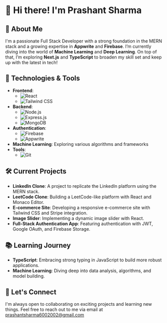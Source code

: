 
# 👋 Hi there! I'm Prashant Sharma

## 🌟 About Me
I'm a passionate Full Stack Developer with a strong foundation in the MERN stack and a growing expertise in **Appwrite** and **Firebase**. I’m currently diving into the world of **Machine Learning** and **Deep Learning**. On top of that, I’m exploring **Next.js** and **TypeScript** to broaden my skill set and keep up with the latest in tech!

## 🚀 Technologies & Tools
- **Frontend**: 
  - ![React](https://img.shields.io/badge/React-61DAFB?style=for-the-badge&logo=react&logoColor=black)
  - ![Tailwind CSS](https://img.shields.io/badge/Tailwind%20CSS-06B6D4?style=for-the-badge&logo=tailwind-css&logoColor=white)
- **Backend**: 
  - ![Node.js](https://img.shields.io/badge/Node.js-339933?style=for-the-badge&logo=node.js&logoColor=white)
  - ![Express.js](https://img.shields.io/badge/Express.js-000000?style=for-the-badge&logo=express&logoColor=white)
  - ![MongoDB](https://img.shields.io/badge/MongoDB-47A248?style=for-the-badge&logo=mongodb&logoColor=white)
- **Authentication**: 
  - ![Firebase](https://img.shields.io/badge/Firebase-FFCA28?style=for-the-badge&logo=firebase&logoColor=black)
  - ![Appwrite](https://img.shields.io/badge/Appwrite-FF3F3F?style=for-the-badge&logo=appwrite&logoColor=white)
- **Machine Learning**: Exploring various algorithms and frameworks
- **Tools**: 
  - ![Git](https://img.shields.io/badge/Git-F05032?style=for-the-badge&logo=git&logoColor=white)

## 🛠️ Current Projects
- **LinkedIn Clone**: A project to replicate the LinkedIn platform using the MERN stack.
- **LeetCode Clone**: Building a LeetCode-like platform with React and Monaco Editor.
- **E-commerce Site**: Developing a responsive e-commerce site with Tailwind CSS and Stripe integration.
- **Image Slider**: Implementing a dynamic image slider with React.
- **Full-Stack Authentication App**: Featuring authentication with JWT, Google OAuth, and Firebase Storage.

## 📚 Learning Journey
- **TypeScript**: Embracing strong typing in JavaScript to build more robust applications.
- **Machine Learning**: Diving deep into data analysis, algorithms, and model building.

## 🤝 Let's Connect
I'm always open to collaborating on exciting projects and learning new things. Feel free to reach out to me via email at [prashantsharma6002002@gmail.com](mailto:prashantsharma6002002@gmail.com) 


<!---
Prashant002x/Prashant002x is a ✨ special ✨ repository because its `README.md` (this file) appears on your GitHub profile.
You can click the Preview link to take a look at your changes.
--->
